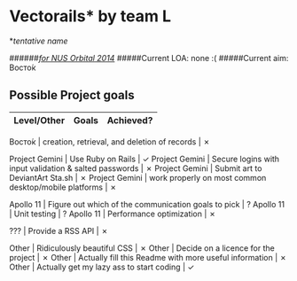 # Vectorails* by team L
\**tentative name*

######[*for NUS Orbital 2014*](http://orbital.comp.nus.edu.sg)
#####Current LOA: none :(
#####Current aim: Восто́к

## Possible Project goals

Level/Other | Goals | Achieved?
:---:| :--- | :---:

Восто́к | creation, retrieval, and deletion of records | ✗ 

Project Gemini | Use Ruby on Rails | ✓ 
Project Gemini | Secure logins with input validation & salted passwords | ✗ 
Project Gemini | Submit art to DeviantArt Sta.sh | ✗ 
Project Gemini | work properly on most common desktop/mobile platforms | ✗ 

Apollo 11 | Figure out which of the communication goals to pick | ? 
Apollo 11 | Unit testing | ? 
Apollo 11 | Performance optimization | ✗ 

??? | Provide a RSS API | ✗ 

Other | Ridiculously beautiful CSS | ✗
Other | Decide on a licence for the project | ✗
Other | Actually fill this Readme with more useful information | ✗ 
Other | Actually get my lazy ass to start coding | ✓


